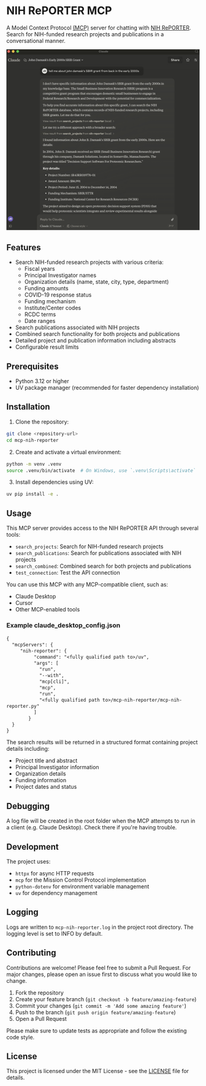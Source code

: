 # NIH RePORTER MCP

A Model Context Protocol [(MCP)](https://modelcontextprotocol.io/introduction) server for chatting with [NIH RePORTER](https://reporter.nih.gov/). Search for NIH-funded research projects and publications in a conversational manner.

![img](/img/mcp-nih-reporter-claude.png)


## Features

- Search NIH-funded research projects with various criteria:
  - Fiscal years
  - Principal Investigator names
  - Organization details (name, state, city, type, department)
  - Funding amounts
  - COVID-19 response status
  - Funding mechanism
  - Institute/Center codes
  - RCDC terms
  - Date ranges
- Search publications associated with NIH projects
- Combined search functionality for both projects and publications
- Detailed project and publication information including abstracts
- Configurable result limits

## Prerequisites

- Python 3.12 or higher
- UV package manager (recommended for faster dependency installation)

## Installation

1. Clone the repository:
```bash
git clone <repository-url>
cd mcp-nih-reporter
```

2. Create and activate a virtual environment:
```bash
python -m venv .venv
source .venv/bin/activate  # On Windows, use `.venv\Scripts\activate`
```

3. Install dependencies using UV:
```bash
uv pip install -e .
```
## Usage

This MCP server provides access to the NIH RePORTER API through several tools:

- `search_projects`: Search for NIH-funded research projects
- `search_publications`: Search for publications associated with NIH projects
- `search_combined`: Combined search for both projects and publications
- `test_connection`: Test the API connection

You can use this MCP with any MCP-compatible client, such as:
- Claude Desktop
- Cursor
- Other MCP-enabled tools

### Example claude_desktop_config.json
```
{
  "mcpServers": {
	 "nih-reporter": {
	      "command": "<fully qualified path to>/uv",
	      "args": [
	        "run",
	        "--with",
	        "mcp[cli]",
	        "mcp",
	        "run",
	        "<fully qualified path to>/mcp-nih-reporter/mcp-nih-reporter.py"
	      ]
	    }
  }
}
```

The search results will be returned in a structured format containing project details including:
- Project title and abstract
- Principal Investigator information
- Organization details
- Funding information
- Project dates and status

## Debugging

A log file will be created in the root folder when the MCP attempts to run in a client (e.g. Claude Desktop). Check there if you're having trouble.

## Development

The project uses:
- `httpx` for async HTTP requests
- `mcp` for the Mission Control Protocol implementation
- `python-dotenv` for environment variable management
- `uv` for dependency management

## Logging

Logs are written to `mcp-nih-reporter.log` in the project root directory. The logging level is set to INFO by default.

## Contributing

Contributions are welcome! Please feel free to submit a Pull Request. For major changes, please open an issue first to discuss what you would like to change.

1. Fork the repository
2. Create your feature branch (`git checkout -b feature/amazing-feature`)
3. Commit your changes (`git commit -m 'Add some amazing feature'`)
4. Push to the branch (`git push origin feature/amazing-feature`)
5. Open a Pull Request

Please make sure to update tests as appropriate and follow the existing code style.

## License

This project is licensed under the MIT License - see the [LICENSE](LICENSE) file for details.
